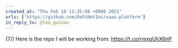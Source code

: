 ```yaml
---
created_at: "Thu Feb 18 13:35:08 +0000 2021"
urls: ['https://github.com/DeFiNetInc/saas-platform']
in_reply_to: @leo_guinan
---
```


(7/) Here is the repo I will be working from: https://t.co/rmxgUhX6nP